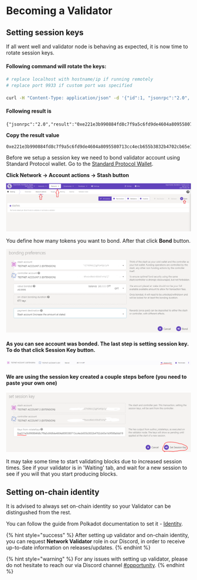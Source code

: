 # Becoming a Validator

## Setting session keys

If all went well and validator node is behaving as expected, it is now time to rotate session keys. 

#### Following command will rotate the keys:

```bash
# replace localhost with hostname/ip if running remotely
# replace port 9933 if custom port was specified

curl -H "Content-Type: application/json" -d '{"id":1, "jsonrpc":"2.0", "method": "author_rotateKeys", "params":[]}' http://localhost:9933
```

#### Following result is

```text
{"jsonrpc":"2.0","result":"0xe221e3b990884fd8c7f9a5c6fd9de4604a8095580713cc4ecb655b3832b4702cb65e1b0f588a0dd19fbce5c08001d9ce6c4e219c30f526292d3858bc3800a66d56d9a881795b03827c90487b543b2d4c9b88eb55a8b62da50d9ba2f8e96d1163944f7fdf9320df89d296911574d7b3343652d37d58b13b3bd0472f6f72882b78","id":1}
```

**Copy the result value**

```text
0xe221e3b990884fd8c7f9a5c6fd9de4604a8095580713cc4ecb655b3832b4702cb65e1b0f588a0dd19fbce5c08001d9ce6c4e219c30f526292d3858bc3800a66d56d9a881795b03827c90487b543b2d4c9b88eb55a8b62da50d9ba2f8e96d1163944f7fdf9320df89d296911574d7b3343652d37d58b13b3bd0472f6f72882b78
```

Before we setup a session key we need to bond validator account using Standard Protocol wallet. Go to the [Standard Protocol Wallet](https://polkadot.js.org/apps/?rpc=wss%3A%2F%2Frpc.opportunity.standard.tech#/staking/actions).

**Click Network -&gt; Account actions -&gt; Stash button**

![](../../.gitbook/assets/image%20%2829%29.png)

You define how many tokens you want to bond. After that click **Bond** button.

![](../../.gitbook/assets/image%20%2844%29.png)

#### As you can see account was bonded. The last step is setting session key. To do that click Session Key button.

![](../../.gitbook/assets/image%20%287%29.png)

#### We are using the session key created a couple steps before \(you need to paste your own one\)

![](../../.gitbook/assets/image%20%2817%29.png)

It may take some time to start validating blocks due to increased session times. See if your validator is in 'Waiting' tab, and wait for a new session to see if you will that you start producing blocks.

## Setting on-chain identity

It is advised to always set on-chain identity so your Validator can be distingushed from the rest.

You can follow the guide from Polkadot documentation to set it - [Identity](https://wiki.polkadot.network/docs/learn-identity).

{% hint style="success" %}
After setting up validator and on-chain identity, you can request **Network Validator** role in our Discord, in order to receive up-to-date information on releases/updates.
{% endhint %}

{% hint style="warning" %}
For any issues with setting up validator, please do not hesitate to reach our via Discord channel [\#opportunity](https://discord.gg/SJmRrWRk8x).
{% endhint %}

